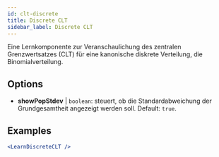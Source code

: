 ```yaml
---
id: clt-discrete
title: Discrete CLT
sidebar_label: Discrete CLT
---
```


Eine Lernkomponente zur Veranschaulichung des zentralen Grenzwertsatzes (CLT) für eine kanonische diskrete Verteilung, die Binomialverteilung.

## Options

* __showPopStdev__ | `boolean`: steuert, ob die Standardabweichung der Grundgesamtheit angezeigt werden soll. Default: `true`.


## Examples

```jsx live
<LearnDiscreteCLT />
```

